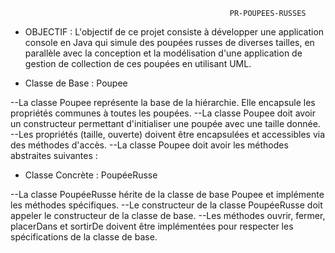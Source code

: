                                                      PR-POUPEES-RUSSES

* OBJECTIF :
      L'objectif de ce projet consiste à développer une application console en Java qui simule des poupées russes de diverses tailles, en parallèle avec la conception et la modélisation d'une application de gestion de collection de ces poupées en utilisant UML.

* Classe de Base : Poupee

--La classe Poupee représente la base de la hiérarchie. Elle encapsule les propriétés communes à toutes les poupées.
--La classe Poupee doit avoir un constructeur permettant d'initialiser une poupée avec une taille donnée.
--Les propriétés (taille, ouverte) doivent être encapsulées et accessibles via des méthodes d'accès.
--La classe Poupee doit avoir les méthodes abstraites suivantes :

* Classe Concrète : PoupéeRusse

--La classe PoupéeRusse hérite de la classe de base Poupee et implémente les méthodes spécifiques.
--Le constructeur de la classe PoupéeRusse doit appeler le constructeur de la classe de base.
--Les méthodes ouvrir, fermer, placerDans et sortirDe doivent être implémentées pour respecter les spécifications de la classe de base.
